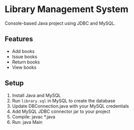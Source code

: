 # Library Management System

Console-based Java project using JDBC and MySQL.

## Features
- Add books
- Issue books
- Return books
- View books

## Setup
1. Install Java and MySQL
2. Run `library.sql` in MySQL to create the database
3. Update DBConnection.java with your MySQL credentials
4. Add MySQL JDBC connector jar to your project
5. Compile: javac *.java
6. Run: java Main